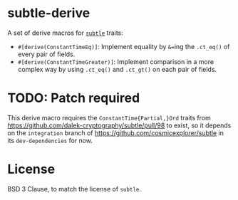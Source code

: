 subtle-derive
================

A set of derive macros for [`subtle`](https://github.com/dalek-cryptography/subtle) traits:

- `#[derive(ConstantTimeEq)]`: Implement equality by `&=`ing the `.ct_eq()` of every pair of fields.
- `#[derive(ConstantTimeGreater)]`: Implement comparison in a more complex way by using `.ct_eq()` and `.ct_gt()` on each pair of fields.

# TODO: Patch required

This derive macro requires the `ConstantTime{Partial,}Ord` traits from https://github.com/dalek-cryptography/subtle/pull/98 to exist, so it depends on the `integration` branch of https://github.com/cosmicexplorer/subtle in its `dev-dependencies` for now.

# License
BSD 3 Clause, to match the license of `subtle`.
